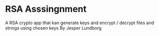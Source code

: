 # RSA Asssingnment
 A RSA crypto app that kan generate keys and encrypt / decrypt files and strings using chosen keys
 By Jesper Lundborg

